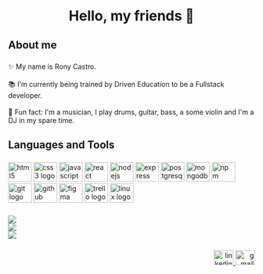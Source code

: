 <h1 align="center">Hello, my friends 👋</h1>

###

<h2 align="left">About me</h2>

###

<p align="left">✨ My name is Rony Castro.<br><br>📚  I'm currently being trained by Driven Education to be a Fullstack developer.<br><br>🎲 Fun fact:  I'm a musician, I play drums, guitar, bass, a some violin and I'm a DJ in my spare time.</p>

###

<h2 align="left">Languages and Tools</h2>

###

<div align="left">
  <img src="https://cdn.jsdelivr.net/gh/devicons/devicon/icons/html5/html5-plain-wordmark.svg" height="40" width="48" alt="html5 logo"  />
  <img src="https://cdn.jsdelivr.net/gh/devicons/devicon/icons/css3/css3-plain-wordmark.svg" height="40" width="48" alt="css3 logo"  />
  <img src="https://cdn.jsdelivr.net/gh/devicons/devicon/icons/javascript/javascript-plain.svg" height="40" width="48" alt="javascript logo"  />
  <img src="https://cdn.jsdelivr.net/gh/devicons/devicon/icons/react/react-original-wordmark.svg" height="40" width="48" alt="react logo"  />
  <img src="https://cdn.jsdelivr.net/gh/devicons/devicon/icons/nodejs/nodejs-original-wordmark.svg" height="40" width="48" alt="nodejs logo"  />
  <img src="https://cdn.jsdelivr.net/gh/devicons/devicon/icons/express/express-original-wordmark.svg" height="40" width="48" alt="express logo"  />
  <img src="https://cdn.jsdelivr.net/gh/devicons/devicon/icons/postgresql/postgresql-original-wordmark.svg" height="40" width="48" alt="postgresql logo"  />
  <img src="https://cdn.jsdelivr.net/gh/devicons/devicon/icons/mongodb/mongodb-original-wordmark.svg" height="40" width="48" alt="mongodb logo"  />
  <img src="https://cdn.jsdelivr.net/gh/devicons/devicon/icons/npm/npm-original-wordmark.svg" height="40" width="48" alt="npm logo"  />
  <img src="https://cdn.jsdelivr.net/gh/devicons/devicon/icons/git/git-original-wordmark.svg" height="40" width="48" alt="git logo"  />
  <img src="https://cdn.jsdelivr.net/gh/devicons/devicon/icons/github/github-original-wordmark.svg" height="40" width="48" alt="github logo"  />
  <img src="https://cdn.jsdelivr.net/gh/devicons/devicon/icons/figma/figma-original.svg" height="40" width="48" alt="figma logo"  />
  <img src="https://cdn.jsdelivr.net/gh/devicons/devicon/icons/trello/trello-plain.svg" height="40" width="48" alt="trello logo"  />
  <img src="https://cdn.jsdelivr.net/gh/devicons/devicon/icons/linux/linux-original.svg" height="40" width="48" alt="linux logo"  />
</div>

###

![](https://github-readme-stats.vercel.app/api?username=ronycastroc&theme=dark&hide_border=true&include_all_commits=false&count_private=false)<br/>
![](https://github-readme-streak-stats.herokuapp.com/?user=ronycastroc&theme=dark&hide_border=true)<br/>
![](https://github-readme-stats.vercel.app/api/top-langs/?username=ronycastroc&theme=dark&hide_border=true&include_all_commits=false&count_private=false&layout=compact)

###

<h4 align="left"></h4>

###

<div align="right">
  <a href="https://www.linkedin.com/in/rony-castro-7b7331221" target="_blank">
    <img src="https://raw.githubusercontent.com/maurodesouza/profile-readme-generator/master/src/assets/icons/social/linkedin/default.svg" width="40" height="30" alt="linkedin logo"  />
  </a>
  <a href="mailto:castroroony@gmail.com?subject=Hello" target="_blank">
    <img src="https://raw.githubusercontent.com/maurodesouza/profile-readme-generator/master/src/assets/icons/social/gmail/default.svg" width="40" height="30" alt="gmail logo"  />
  </a>
</div>

###

